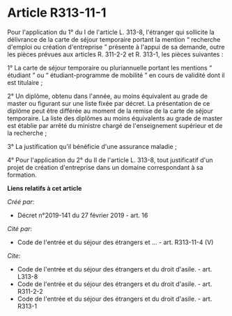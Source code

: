 # Article R313-11-1

Pour l'application du 1° du I de l'article L. 313-8, l'étranger qui sollicite la délivrance de la carte de séjour temporaire
portant la mention “ recherche d'emploi ou création d'entreprise ” présente à l'appui de sa demande, outre les pièces prévues
aux articles R. 311-2-2 et R. 313-1, les pièces suivantes : 

1° La carte de séjour temporaire ou pluriannuelle portant les mentions “ étudiant ” ou “ étudiant-programme de mobilité ” en
cours de validité dont il est titulaire ; 

2° Un diplôme, obtenu dans l'année, au moins équivalent au grade de master ou figurant sur une liste fixée par décret. La
présentation de ce diplôme peut être différée au moment de la remise de la carte de séjour temporaire. La liste des diplômes
au moins équivalents au grade de master est établie par arrêté du ministre chargé de l'enseignement supérieur et de la
recherche ; 

3° La justification qu'il bénéficie d'une assurance maladie ; 

4° Pour l'application du 2° du II de l'article L. 313-8, tout justificatif d'un projet de création d'entreprise dans un
domaine correspondant à sa formation.

**Liens relatifs à cet article**

_Créé par_:

  - Décret n°2019-141 du 27 février 2019 - art. 16

_Cité par_:

  - Code de l'entrée et du séjour des étrangers et ... - art. R313-11-4 (V)

_Cite_:

  - Code de l'entrée et du séjour des étrangers et du droit d'asile. - art. L313-8
  - Code de l'entrée et du séjour des étrangers et du droit d'asile. - art. R311-2-2
  - Code de l'entrée et du séjour des étrangers et du droit d'asile. - art. R313-1
